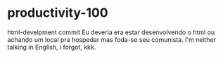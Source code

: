 # productivity-100
html-develpment commit
Eu deveria era estar desenvolvendo o html ou achando um local pra hospedar mas foda-se seu comunista. I'm neither talking in English, i forgot, kkk.

